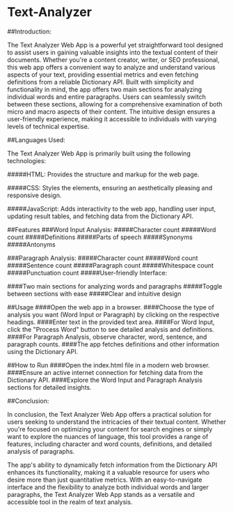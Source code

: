 # Text-Analyzer
##Introduction:

The Text Analyzer Web App is a powerful yet straightforward tool designed to assist users in gaining valuable insights into the textual content of their documents. Whether you're a content creator, writer, or SEO professional, this web app offers a convenient way to analyze and understand various aspects of your text, providing essential metrics and even fetching definitions from a reliable Dictionary API.
Built with simplicity and functionality in mind, the app offers two main sections for analyzing individual words and entire paragraphs. Users can seamlessly switch between these sections, allowing for a comprehensive examination of both micro and macro aspects of their content. The intuitive design ensures a user-friendly experience, making it accessible to individuals with varying levels of technical expertise.

##Languages Used:

The Text Analyzer Web App is primarily built using the following technologies:

#####HTML: Provides the structure and markup for the web page.

#####CSS: Styles the elements, ensuring an aesthetically pleasing and responsive design.

#####JavaScript: Adds interactivity to the web app, handling user input, updating result tables, and fetching data from the Dictionary API.

##Features
###Word Input Analysis:
#####Character count
#####Word count
#####Definitions
#####Parts of speech
#####Synonyms
#####Antonyms

###Paragraph Analysis:
#####Character count
#####Word count
#####Sentence count
#####Paragraph count
#####Whitespace count
#####Punctuation count
#####User-friendly Interface:

####Two main sections for analyzing words and paragraphs
#####Toggle between sections with ease
#####Clear and intuitive design

##Usage
####Open the web app in a browser.
####Choose the type of analysis you want (Word Input or Paragraph) by clicking on the respective headings.
####Enter text in the provided text area.
####For Word Input, click the "Process Word" button to see detailed analysis and definitions.
####For Paragraph Analysis, observe character, word, sentence, and paragraph counts.
####The app fetches definitions and other information using the Dictionary API.

##How to Run
####Open the index.html file in a modern web browser.
####Ensure an active internet connection for fetching data from the Dictionary API.
####Explore the Word Input and Paragraph Analysis sections for detailed insights.

##Conclusion:

In conclusion, the Text Analyzer Web App offers a practical solution for users seeking to understand the intricacies of their textual content. Whether you're focused on optimizing your content for search engines or simply want to explore the nuances of language, this tool provides a range of features, including character and word counts, definitions, and detailed analysis of paragraphs.

The app's ability to dynamically fetch information from the Dictionary API enhances its functionality, making it a valuable resource for users who desire more than just quantitative metrics. With an easy-to-navigate interface and the flexibility to analyze both individual words and larger paragraphs, the Text Analyzer Web App stands as a versatile and accessible tool in the realm of text analysis.
